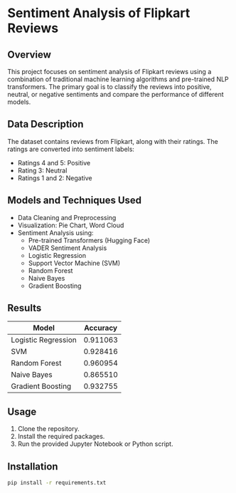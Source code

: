 # Sentiment Analysis of Flipkart Reviews

## Overview
This project focuses on sentiment analysis of Flipkart reviews using a combination of traditional machine learning algorithms and pre-trained NLP transformers. The primary goal is to classify the reviews into positive, neutral, or negative sentiments and compare the performance of different models.

## Data Description
The dataset contains reviews from Flipkart, along with their ratings. The ratings are converted into sentiment labels:
- Ratings 4 and 5: Positive
- Rating 3: Neutral
- Ratings 1 and 2: Negative

## Models and Techniques Used
- Data Cleaning and Preprocessing
- Visualization: Pie Chart, Word Cloud
- Sentiment Analysis using:
  - Pre-trained Transformers (Hugging Face)
  - VADER Sentiment Analysis
  - Logistic Regression
  - Support Vector Machine (SVM)
  - Random Forest
  - Naive Bayes
  - Gradient Boosting

## Results
| Model                | Accuracy |
|----------------------|----------|
| Logistic Regression  | 0.911063 |
| SVM                  | 0.928416 |
| Random Forest        | 0.960954 |
| Naive Bayes          | 0.865510 |
| Gradient Boosting    | 0.932755 |

## Usage
1. Clone the repository.
2. Install the required packages.
3. Run the provided Jupyter Notebook or Python script.

## Installation
```bash
pip install -r requirements.txt
